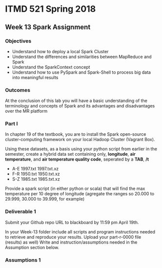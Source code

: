 # ITMD 521 Spring 2018

## Week 13 Spark Assignment

### Objectives 

* Understand how to deploy a local Spark Cluster
* Understand the differences and similarities between MapReduce and Spark
* Understand the SparkContext concept 
* Understand how to use PySpark and Spark-Shell to process big data into meaningful results

### Outcomes 

At the conclusion of this lab you will have a basic understanding of the terminology and concepts of Spark and its advantages and disadvantages over the MR platform


### Part I

In chapter 19 of the textbook, you are to install the Spark open-source cluster-computing framework on your local Hadoop Cluster (Vagrant Box). 

Using these datasets, as a basis using your python script from earlier in the semester, create a hybrid data set containing only, **longitude**, **air temperature**, and **air temperature quality code**, seperated by a **TAB**, **/t**

* A-E 1997.txt 1997.txt.xz
* F-R 1950.txt 1950.txt.xz
* S-Z 1985.txt 1985.txt.xz

Provide a spark script (in either python or scala) that will find the max temperature per 10 degree of longitude (agregate the ranges so 20.000 to 29.999, 30.000 to 39.999, for example)


### Deliverable 1

Submit your Github repo URL to blackboard by 11:59 pm April 19th.

In your Week-13 folder include all scripts and program instructions needed to retrieve and reproduce your results.  Upload your part-r-0000 file (results) as well)  Write and instruction/assumptions needed in the Assumption section below.

### Assumptions 1